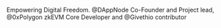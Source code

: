 Empowering Digital Freedom. @DAppNode Co-Founder and Project lead, @0xPolygon zkEVM Core Developer and @Givethio contributor